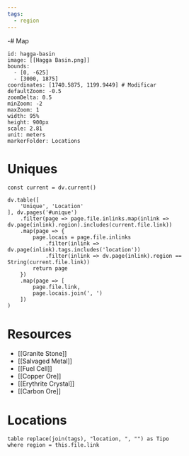 ```yaml
---
tags:
  - region
---
```

-# Map
```leaflet
id: hagga-basin
image: [[Hagga Basin.png]]
bounds:
  - [0, -625]
  - [3000, 1875]
coordinates: [1740.5875, 1199.9449] # Modificar
defaultZoom: -0.5
zoomDelta: 0.5
minZoom: -2
maxZoom: 1
width: 95%
height: 900px
scale: 2.81
unit: meters
markerFolder: Locations
```
# Uniques
```dataviewjs
const current = dv.current()

dv.table([
	'Unique', 'Location'
], dv.pages('#unique')
	.filter(page => page.file.inlinks.map(inlink => dv.page(inlink).region).includes(current.file.link))
	.map(page => {
		page.locais = page.file.inlinks
			.filter(inlink => dv.page(inlink).tags.includes('location'))
			.filter(inlink => dv.page(inlink).region == String(current.file.link))
		return page
	})
	.map(page => [
		page.file.link,
		page.locais.join(', ')
	])
)
```
# Resources
- [[Granite Stone]]
- [[Salvaged Metal]]
- [[Fuel Cell]]
- [[Copper Ore]]
- [[Erythrite Crystal]]
- [[Carbon Ore]]
# Locations
```dataview
table replace(join(tags), "location, ", "") as Tipo
where region = this.file.link
```
